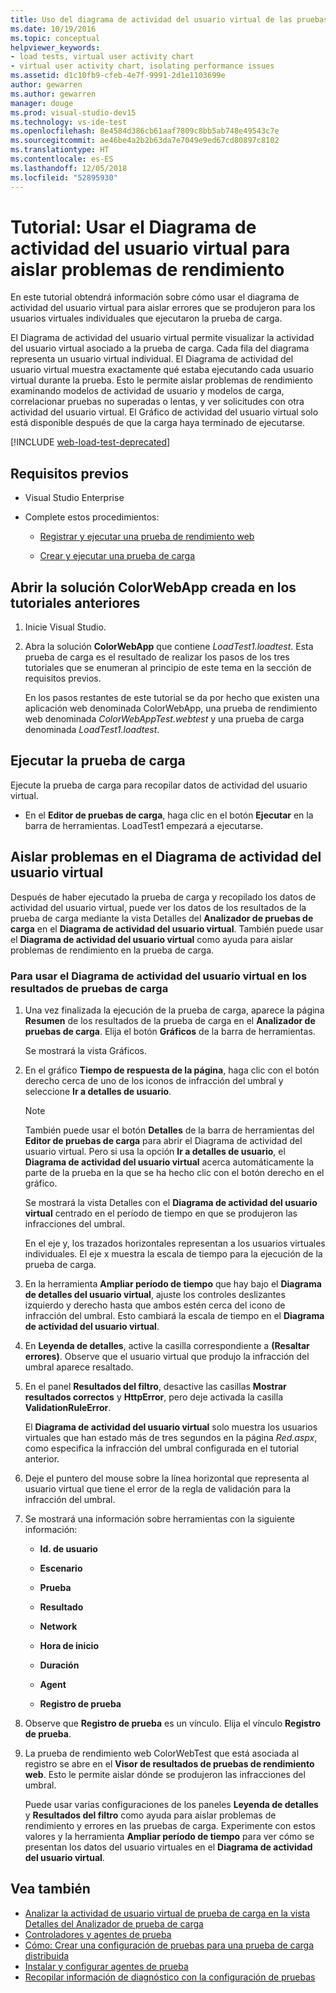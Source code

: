 ```yaml
---
title: Uso del diagrama de actividad del usuario virtual de las pruebas de carga
ms.date: 10/19/2016
ms.topic: conceptual
helpviewer_keywords:
- load tests, virtual user activity chart
- virtual user activity chart, isolating performance issues
ms.assetid: d1c10fb9-cfeb-4e7f-9991-2d1e1103699e
author: gewarren
ms.author: gewarren
manager: douge
ms.prod: visual-studio-dev15
ms.technology: vs-ide-test
ms.openlocfilehash: 8e4584d386cb61aaf7809c8bb5ab748e49543c7e
ms.sourcegitcommit: ae46be4a2b2b63da7e7049e9ed67cd80897c8102
ms.translationtype: HT
ms.contentlocale: es-ES
ms.lasthandoff: 12/05/2018
ms.locfileid: "52895930"
---
```

# <a name="walkthrough-using-the-virtual-user-activity-chart-to-isolate-issues"></a>Tutorial: Usar el Diagrama de actividad del usuario virtual para aislar problemas de rendimiento

En este tutorial obtendrá información sobre cómo usar el diagrama de actividad del usuario virtual para aislar errores que se produjeron para los usuarios virtuales individuales que ejecutaron la prueba de carga.

El Diagrama de actividad del usuario virtual permite visualizar la actividad del usuario virtual asociado a la prueba de carga. Cada fila del diagrama representa un usuario virtual individual. El Diagrama de actividad del usuario virtual muestra exactamente qué estaba ejecutando cada usuario virtual durante la prueba. Esto le permite aislar problemas de rendimiento examinando modelos de actividad de usuario y modelos de carga, correlacionar pruebas no superadas o lentas, y ver solicitudes con otra actividad del usuario virtual. El Gráfico de actividad del usuario virtual solo está disponible después de que la carga haya terminado de ejecutarse.

[!INCLUDE [web-load-test-deprecated](includes/web-load-test-deprecated.md)]

## <a name="prerequisites"></a>Requisitos previos

-   Visual Studio Enterprise

-   Complete estos procedimientos:

    -   [Registrar y ejecutar una prueba de rendimiento web](/azure/devops/test/load-test/run-performance-tests-app-before-release#recordtests)

    -   [Crear y ejecutar una prueba de carga](/azure/devops/test/load-test/run-performance-tests-app-before-release#create-a-load-test)

## <a name="open-the-colorwebapp-solution-created-in-the-previous-walkthroughs"></a>Abrir la solución ColorWebApp creada en los tutoriales anteriores

1.  Inicie Visual Studio.

2.  Abra la solución **ColorWebApp** que contiene *LoadTest1.loadtest*. Esta prueba de carga es el resultado de realizar los pasos de los tres tutoriales que se enumeran al principio de este tema en la sección de requisitos previos.

     En los pasos restantes de este tutorial se da por hecho que existen una aplicación web denominada ColorWebApp, una prueba de rendimiento web denominada *ColorWebAppTest.webtest* y una prueba de carga denominada *LoadTest1.loadtest*.

## <a name="run-the-load-test"></a>Ejecutar la prueba de carga

Ejecute la prueba de carga para recopilar datos de actividad del usuario virtual.

-   En el **Editor de pruebas de carga**, haga clic en el botón **Ejecutar** en la barra de herramientas. LoadTest1 empezará a ejecutarse.

## <a name="isolate-issues-in-the-virtual-user-activity-chart"></a>Aislar problemas en el Diagrama de actividad del usuario virtual

Después de haber ejecutado la prueba de carga y recopilado los datos de actividad del usuario virtual, puede ver los datos de los resultados de la prueba de carga mediante la vista Detalles del **Analizador de pruebas de carga** en el **Diagrama de actividad del usuario virtual**. También puede usar el **Diagrama de actividad del usuario virtual** como ayuda para aislar problemas de rendimiento en la prueba de carga.

### <a name="to-use-the-virtual-user-activity-chart-in-your-load-test-results"></a>Para usar el Diagrama de actividad del usuario virtual en los resultados de pruebas de carga

1.  Una vez finalizada la ejecución de la prueba de carga, aparece la página **Resumen** de los resultados de la prueba de carga en el **Analizador de pruebas de carga**. Elija el botón **Gráficos** de la barra de herramientas.

     Se mostrará la vista Gráficos.

2.  En el gráfico **Tiempo de respuesta de la página**, haga clic con el botón derecho cerca de uno de los iconos de infracción del umbral y seleccione **Ir a detalles de usuario**.

    > [!NOTE]
    > También puede usar el botón **Detalles** de la barra de herramientas del **Editor de pruebas de carga** para abrir el Diagrama de actividad del usuario virtual. Pero si usa la opción **Ir a detalles de usuario**, el **Diagrama de actividad del usuario virtual** acerca automáticamente la parte de la prueba en la que se ha hecho clic con el botón derecho en el gráfico.

     Se mostrará la vista Detalles con el **Diagrama de actividad del usuario virtual** centrado en el período de tiempo en que se produjeron las infracciones del umbral.

     En el eje y, los trazados horizontales representan a los usuarios virtuales individuales. El eje x muestra la escala de tiempo para la ejecución de la prueba de carga.

3.  En la herramienta **Ampliar período de tiempo** que hay bajo el **Diagrama de detalles del usuario virtual**, ajuste los controles deslizantes izquierdo y derecho hasta que ambos estén cerca del icono de infracción del umbral. Esto cambiará la escala de tiempo en el **Diagrama de actividad del usuario virtual**.

4.  En **Leyenda de detalles**, active la casilla correspondiente a **(Resaltar errores)**. Observe que el usuario virtual que produjo la infracción del umbral aparece resaltado.

5.  En el panel **Resultados del filtro**, desactive las casillas **Mostrar resultados correctos** y **HttpError**, pero deje activada la casilla **ValidationRuleError**.

     El **Diagrama de actividad del usuario virtual** solo muestra los usuarios virtuales que han estado más de tres segundos en la página *Red.aspx*, como especifica la infracción del umbral configurada en el tutorial anterior.

6.  Deje el puntero del mouse sobre la línea horizontal que representa al usuario virtual que tiene el error de la regla de validación para la infracción del umbral.

7.  Se mostrará una información sobre herramientas con la siguiente información:

    -   **Id. de usuario**

    -   **Escenario**

    -   **Prueba**

    -   **Resultado**

    -   **Network**

    -   **Hora de inicio**

    -   **Duración**

    -   **Agent**

    -   **Registro de prueba**

8.  Observe que **Registro de prueba** es un vínculo. Elija el vínculo **Registro de prueba**.

9. La prueba de rendimiento web ColorWebTest que está asociada al registro se abre en el **Visor de resultados de pruebas de rendimiento web**. Esto le permite aislar dónde se produjeron las infracciones del umbral.

     Puede usar varias configuraciones de los paneles **Leyenda de detalles** y **Resultados del filtro** como ayuda para aislar problemas de rendimiento y errores en las pruebas de carga. Experimente con estos valores y la herramienta **Ampliar período de tiempo** para ver cómo se presentan los datos del usuario virtuales en el **Diagrama de actividad del usuario virtual**.

## <a name="see-also"></a>Vea también

- [Analizar la actividad de usuario virtual de prueba de carga en la vista Detalles del Analizador de prueba de carga](../test/analyze-load-test-virtual-user-activity-in-the-details-view.md)
- [Controladores y agentes de prueba](configure-test-agents-and-controllers-for-load-tests.md)
- [Cómo: Crear una configuración de pruebas para una prueba de carga distribuida](../test/how-to-create-a-test-setting-for-a-distributed-load-test.md)
- [Instalar y configurar agentes de prueba](../test/lab-management/install-configure-test-agents.md)
- [Recopilar información de diagnóstico con la configuración de pruebas](../test/collect-diagnostic-information-using-test-settings.md)
